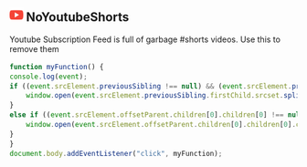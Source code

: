 ## ![Youtube Icon](/Media/youtube24.png "NoYoutubeShorts") NoYoutubeShorts 

Youtube Subscription Feed is full of garbage #shorts videos. Use this to remove them

```js
function myFunction() {
console.log(event);
if ((event.srcElement.previousSibling !== null) && (event.srcElement.previousSibling.firstChild.localName === "img")){
	window.open(event.srcElement.previousSibling.firstChild.srcset.split(",")[2].split(" ")[0]);
}
else if ((event.srcElement.offsetParent.children[0].children[0] !== null) && (event.srcElement.offsetParent.children[0].children[0].children[0].children[0].localName === "video")){
	window.open(event.srcElement.offsetParent.children[0].children[0].children[0].children[0].currentSrc);
}
}
document.body.addEventListener("click", myFunction);
```
